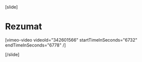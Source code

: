 [slide]
# Rezumat

[vimeo-video videoId="342601566" startTimeInSeconds="6732" endTimeInSeconds="6778" /]

[/slide]